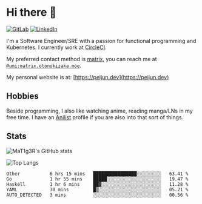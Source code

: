 # Hi there 👋
[<img alt="GitLab" src="https://img.shields.io/badge/gitlab%20-%23181717.svg?&style=for-the-badge&logo=gitlab&logoColor=white"/>](https://gitlab.otonokizaka.moe/Umi)
[<img alt="LinkedIn" src="https://img.shields.io/badge/linkedin%20-%230077B5.svg?&style=for-the-badge&logo=linkedin&logoColor=white"/>](https://www.linkedin.com/in/peijun-ma)

I'm a Software Engineer/SRE with a passion for functional programming and Kubernetes.
I currently work at [CircleCI](https://circleci.com/).

My preferred contact method is [matrix](https://matrix.org),
you can reach me at [`@umi:matrix.otonokizaka.moe`](https://matrix.to/#/@umi:matrix.otonokizaka.moe).

My personal website is at: [https://peijun.dev](https://peijun.dev)

## Hobbies

Beside programming, I also like watching anime, reading manga/LNs in my free time.
I have an [Anilist](https://anilist.co/user/MaT1g3R/) profile if you are also into that sort of things.

## Stats

![MaT1g3R's GitHub stats](https://github-readme-stats.vercel.app/api?username=MaT1g3R&count_private=true&show_icons=true&theme=tokyonight)

![Top Langs](https://github-readme-stats.vercel.app/api/top-langs/?username=MaT1g3R&count_private=true&theme=tokyonight&layout=compact&langs_count=7)

<!--START_SECTION:waka-->
```text
Other           6 hrs 15 mins   ████████████████░░░░░░░░░   63.41 % 
Go              1 hr 55 mins    █████░░░░░░░░░░░░░░░░░░░░   19.47 % 
Haskell         1 hr 6 mins     ██▓░░░░░░░░░░░░░░░░░░░░░░   11.28 % 
YAML            30 mins         █▒░░░░░░░░░░░░░░░░░░░░░░░   05.21 % 
AUTO_DETECTED   3 mins          ░░░░░░░░░░░░░░░░░░░░░░░░░   00.56 % 
```
<!--END_SECTION:waka-->
